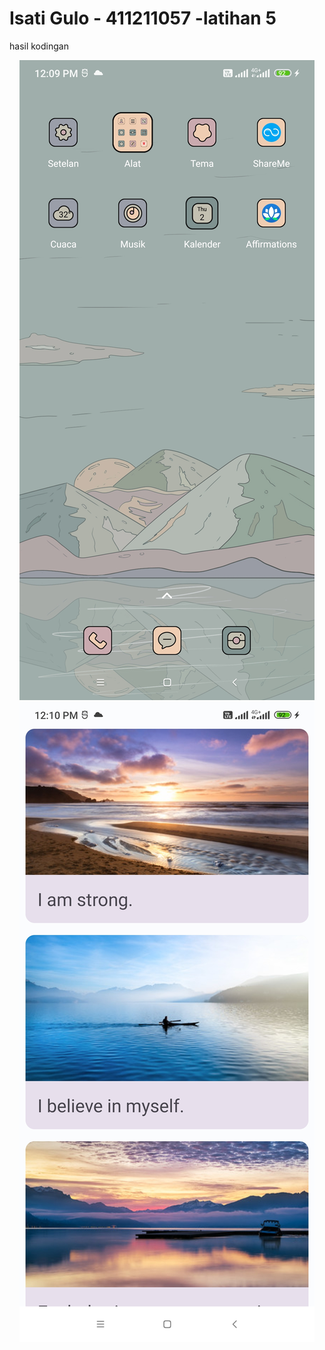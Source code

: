 # Isati Gulo - 411211057 -latihan 5
hasil kodingan
<center>  
  <img src="gambar-1.jpg" />
  <img src="gambar-2.jpg" />
</center>
